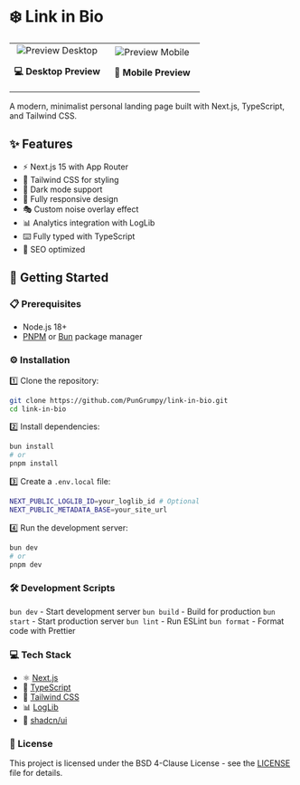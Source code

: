 # ❄️ Link in Bio

<div align="center">
  <table>
    <tr>
      <td align="center" width="50%">
        <img src="public/preview-desktop.png" alt="Preview Desktop" />
        <p><strong>💻 Desktop Preview</strong></p>
      </td>
      <td align="center" width="50%">
        <img src="public/preview-mobile.png" alt="Preview Mobile" />
        <p><strong>📱 Mobile Preview</strong></p>
      </td>
    </tr>
  </table>
</div>

A modern, minimalist personal landing page built with Next.js, TypeScript, and Tailwind CSS.

## ✨ Features

- ⚡️ Next.js 15 with App Router
- 🎨 Tailwind CSS for styling
- 🌙 Dark mode support
- 📱 Fully responsive design
- 🎭 Custom noise overlay effect
- 📊 Analytics integration with LogLib
- ⌨️ Fully typed with TypeScript
- 🎯 SEO optimized

## 🚀 Getting Started

### 📋 Prerequisites

- Node.js 18+
- [PNPM](https://pnpm.io) or [Bun](https://bun.sh) package manager

### ⚙️ Installation

1️⃣ Clone the repository:

```sh
git clone https://github.com/PunGrumpy/link-in-bio.git
cd link-in-bio
```

2️⃣ Install dependencies:

```sh
bun install
# or
pnpm install
```

3️⃣ Create a `.env.local` file:

```sh
NEXT_PUBLIC_LOGLIB_ID=your_loglib_id # Optional
NEXT_PUBLIC_METADATA_BASE=your_site_url
```

4️⃣ Run the development server:

```sh
bun dev
# or
pnpm dev
```

### 🛠️ Development Scripts

`bun dev` - Start development server
`bun build` - Build for production
`bun start` - Start production server
`bun lint` - Run ESLint
`bun format` - Format code with Prettier

### 💻 Tech Stack

- ⚛️ [Next.js](https://nextjs.org)
- 📘 [TypeScript](https://www.typescriptlang.org)
- 🎨 [Tailwind CSS](https://tailwindcss.com)
- 📊 [LogLib](https://loglib.io)
- 🎯 [shadcn/ui](https://ui.shadcn.com)

### 📝 License

This project is licensed under the BSD 4-Clause License - see the [LICENSE](LICENSE) file for details.
